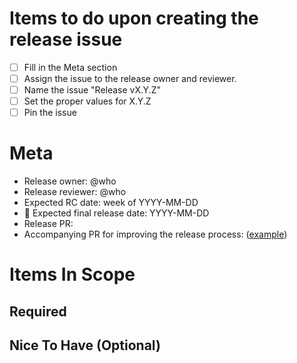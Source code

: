 <!-- Last updated during [v0.26.0 release](https://github.com/ipfs/kubo/issues/10259) -->

# Items to do upon creating the release issue

- [ ] Fill in the Meta section
- [ ] Assign the issue to the release owner and reviewer.
- [ ] Name the issue "Release vX.Y.Z"
- [ ] Set the proper values for X.Y.Z
- [ ] Pin the issue

<!--
  For each pre-release and final release, copy the [release checklist](docs/RELEASE_CHECKLIST.md)
  in a new comment and replace the title with the correct value. Having a single comment per
  release candidate and final release provides clarity on what steps have already been run per each
  release.
-->

# Meta

* Release owner: @who
* Release reviewer: @who
* Expected RC date: week of YYYY-MM-DD
* 🚢 Expected final release date: YYYY-MM-DD
* Release PR: <add link once release PR is created>
* Accompanying PR for improving the release process: ([example](https://github.com/ipfs/kubo/pull/9391))

# Items In Scope

## Required

<List of items that MUST be included for the release>

## Nice To Have (Optional)

<List of items that MAY be included for the release>
